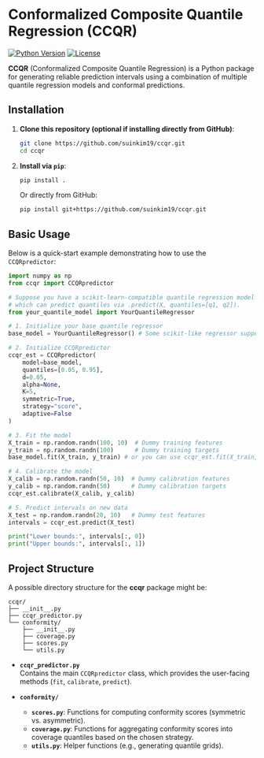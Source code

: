 # Conformalized Composite Quantile Regression (CCQR)

[![Python Version](https://img.shields.io/badge/python-3.7%2B-blue.svg)](https://www.python.org/downloads/)
[![License](https://img.shields.io/badge/license-MIT-green.svg)](LICENSE)

**CCQR** (Conformalized Composite Quantile Regression) is a Python package for generating reliable prediction intervals using a combination of multiple quantile regression models and conformal predictions.

## Installation

1. **Clone this repository (optional if installing directly from GitHub)**:
    ```bash
    git clone https://github.com/suinkim19/ccqr.git
    cd ccqr
    ```
2. **Install via `pip`**:
    ```bash
    pip install .
    ```
    Or directly from GitHub:
    ```bash
    pip install git+https://github.com/suinkim19/ccqr.git
    ```
    
## Basic Usage

Below is a quick-start example demonstrating how to use the `CCQRpredictor`:

```python
import numpy as np
from ccqr import CCQRpredictor

# Suppose you have a scikit-learn-compatible quantile regression model
# which can predict quantiles via .predict(X, quantiles=[q1, q2]).
from your_quantile_model import YourQuantileRegressor

# 1. Initialize your base quantile regressor
base_model = YourQuantileRegressor() # Some scikit-like regressor supporting predict().

# 2. Initialize CCQRpredictor
ccqr_est = CCQRpredictor(
    model=base_model,
    quantiles=[0.05, 0.95],
    d=0.05,
    alpha=None,
    K=5,
    symmetric=True,
    strategy="score",
    adaptive=False
)

# 3. Fit the model
X_train = np.random.randn(100, 10)  # Dummy training features
y_train = np.random.randn(100)      # Dummy training targets
base_model.fit(X_train, y_train) # or you can use ccqr_est.fit(X_train, y_train).

# 4. Calibrate the model
X_calib = np.random.randn(50, 10)  # Dummy calibration features
y_calib = np.random.randn(50)      # Dummy calibration targets
ccqr_est.calibrate(X_calib, y_calib)

# 5. Predict intervals on new data
X_test = np.random.randn(20, 10)   # Dummy test features
intervals = ccqr_est.predict(X_test)

print("Lower bounds:", intervals[:, 0])
print("Upper bounds:", intervals[:, 1])
```

## Project Structure

A possible directory structure for the **ccqr** package might be:

```
ccqr/
├── __init__.py
├── ccqr_predictor.py
└── conformity/
    ├── __init__.py
    ├── coverage.py
    ├── scores.py
    └── utils.py
```

- **`ccqr_predictor.py`**  
  Contains the main `CCQRpredictor` class, which provides the user-facing methods (`fit`, `calibrate`, `predict`).

- **`conformity/`**  
  - **`scores.py`**: Functions for computing conformity scores (symmetric vs. asymmetric).  
  - **`coverage.py`**: Functions for aggregating conformity scores into coverage quantiles based on the chosen strategy.  
  - **`utils.py`**: Helper functions (e.g., generating quantile grids).
